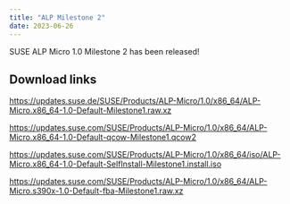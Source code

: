 ```yaml
---
title: "ALP Milestone 2"
date: 2023-06-26
---
```

<!-- <section class="intro">
    <div class="bg-primary">
      <div class="wrap grid-one">
        <div>
          <h1 style="color: white;">SUSE Adaptable Linux Platform</h1>
          <h3 style="color: white;">The container-native workload-focused OS</h3>
        </div>
      </div>
    </div>
  
    <div class="folder">
      <h4 style="color: white;">Great for</h4>
      <div class="bg-light grid-dynamic text-center">
        <h5>Cloud</h5>
        <h5>Developers</h5>
        <h5>Container-native workloads</h5>
      </div>
    </div>
</section> -->

SUSE ALP Micro 1.0 Milestone 2 has been released!

## Download links

https://updates.suse.de/SUSE/Products/ALP-Micro/1.0/x86_64/ALP-Micro.x86_64-1.0-Default-Milestone1.raw.xz

https://updates.suse.com/SUSE/Products/ALP-Micro/1.0/x86_64/ALP-Micro.x86_64-1.0-Default-qcow-Milestone1.qcow2

https://updates.suse.com/SUSE/Products/ALP-Micro/1.0/x86_64/iso/ALP-Micro.x86_64-1.0-Default-SelfInstall-Milestone1.install.iso

https://updates.suse.com/SUSE/Products/ALP-Micro/1.0/x86_64/ALP-Micro.s390x-1.0-Default-fba-Milestone1.raw.xz

